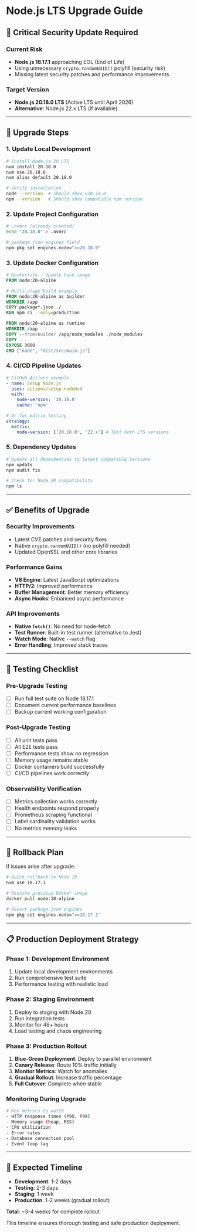# Node.js LTS Upgrade Guide

## 🚨 **Critical Security Update Required**

### **Current Risk**
- **Node.js 18.17.1** approaching EOL (End of Life)
- Using unnecessary `crypto.randomUUID()` polyfill (security risk)
- Missing latest security patches and performance improvements

### **Target Version**
- **Node.js 20.18.0 LTS** (Active LTS until April 2026)
- **Alternative**: Node.js 22.x LTS (if available)

---

## 🔧 **Upgrade Steps**

### **1. Update Local Development**
```bash
# Install Node.js 20 LTS
nvm install 20.18.0
nvm use 20.18.0
nvm alias default 20.18.0

# Verify installation
node --version  # Should show v20.18.0
npm --version   # Should show compatible npm version
```

### **2. Update Project Configuration**
```bash
# .nvmrc (already created)
echo "20.18.0" > .nvmrc

# package.json engines field
npm pkg set engines.node=">=20.18.0"
```

### **3. Update Docker Configuration**
```dockerfile
# Dockerfile - Update base image
FROM node:20-alpine

# Multi-stage build example
FROM node:20-alpine as builder
WORKDIR /app
COPY package*.json ./
RUN npm ci --only=production

FROM node:20-alpine as runtime
WORKDIR /app
COPY --from=builder /app/node_modules ./node_modules
COPY . .
EXPOSE 3000
CMD ["node", "dist/src/main.js"]
```

### **4. CI/CD Pipeline Updates**
```yaml
# GitHub Actions example
- name: Setup Node.js
  uses: actions/setup-node@v4
  with:
    node-version: '20.18.0'
    cache: 'npm'

# Or for matrix testing
strategy:
  matrix:
    node-version: ['20.18.0', '22.x'] # Test both LTS versions
```

### **5. Dependency Updates**
```bash
# Update all dependencies to latest compatible versions
npm update
npm audit fix

# Check for Node 20 compatibility
npm ls
```

---

## ✅ **Benefits of Upgrade**

### **Security Improvements**
- Latest CVE patches and security fixes
- Native `crypto.randomUUID()` (no polyfill needed)
- Updated OpenSSL and other core libraries

### **Performance Gains**
- **V8 Engine**: Latest JavaScript optimizations
- **HTTP/2**: Improved performance
- **Buffer Management**: Better memory efficiency
- **Async Hooks**: Enhanced async performance

### **API Improvements**
- **Native `fetch()`**: No need for node-fetch
- **Test Runner**: Built-in test runner (alternative to Jest)
- **Watch Mode**: Native `--watch` flag
- **Error Handling**: Improved stack traces

---

## 🧪 **Testing Checklist**

### **Pre-Upgrade Testing**
- [ ] Run full test suite on Node 18.17.1
- [ ] Document current performance baselines
- [ ] Backup current working configuration

### **Post-Upgrade Testing**  
- [ ] All unit tests pass
- [ ] All E2E tests pass
- [ ] Performance tests show no regression
- [ ] Memory usage remains stable
- [ ] Docker containers build successfully
- [ ] CI/CD pipelines work correctly

### **Observability Verification**
- [ ] Metrics collection works correctly
- [ ] Health endpoints respond properly  
- [ ] Prometheus scraping functional
- [ ] Label cardinality validation works
- [ ] No metrics memory leaks

---

## 🔄 **Rollback Plan**

If issues arise after upgrade:

```bash
# Quick rollback to Node 18
nvm use 18.17.1

# Restore previous Docker image
docker pull node:18-alpine

# Revert package.json engines
npm pkg set engines.node=">=18.17.1"
```

---

## 📋 **Production Deployment Strategy**

### **Phase 1: Development Environment**
1. Update local development environments
2. Run comprehensive test suite
3. Performance testing with realistic load

### **Phase 2: Staging Environment**  
1. Deploy to staging with Node 20
2. Run integration tests
3. Monitor for 48+ hours
4. Load testing and chaos engineering

### **Phase 3: Production Rollout**
1. **Blue-Green Deployment**: Deploy to parallel environment
2. **Canary Release**: Route 10% traffic initially
3. **Monitor Metrics**: Watch for anomalies
4. **Gradual Rollout**: Increase traffic percentage
5. **Full Cutover**: Complete when stable

### **Monitoring During Upgrade**
```bash
# Key metrics to watch
- HTTP response times (P95, P99)
- Memory usage (heap, RSS)  
- CPU utilization
- Error rates
- Database connection pool
- Event loop lag
```

---

## 🚀 **Expected Timeline**

- **Development**: 1-2 days
- **Testing**: 2-3 days  
- **Staging**: 1 week
- **Production**: 1-2 weeks (gradual rollout)

**Total**: ~3-4 weeks for complete rollout

This timeline ensures thorough testing and safe production deployment.
